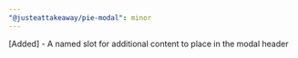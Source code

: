 ```yaml
---
"@justeattakeaway/pie-modal": minor
---
```


[Added] - A named slot for additional content to place in the modal header

